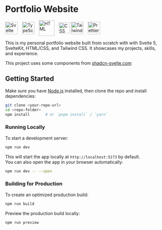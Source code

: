 # Portfolio Website

<p>
  <img src="https://upload.wikimedia.org/wikipedia/commons/1/1b/Svelte_Logo.svg" alt="Svelte" width="40" style="vertical-align: middle; margin-right: 10px;"/>
  <img src="https://upload.wikimedia.org/wikipedia/commons/4/4c/Typescript_logo_2020.svg" alt="TypeScript" width="40" style="vertical-align: middle; margin-right: 10px;"/>
  <img src="https://upload.wikimedia.org/wikipedia/commons/6/61/HTML5_logo_and_wordmark.svg" alt="HTML" width="50" style="vertical-align: middle; margin-right: 10px;"/>
  <img src="https://upload.wikimedia.org/wikipedia/commons/d/d5/CSS3_logo_and_wordmark.svg" alt="CSS" width="35" style="vertical-align: middle;"/>
  <img src="https://upload.wikimedia.org/wikipedia/commons/d/d5/Tailwind_CSS_Logo.svg" alt="Tailwind" width="40" style="vertical-align: middle; margin-right: 10px;"/>
  <img src="https://raw.githubusercontent.com/prettier/prettier-logo/master/images/prettier-icon-light.svg" alt="Prettier" width="40" style="vertical-align: middle;"/>
</p>



This is my personal portfolio website built from scratch with with Svelte 5, SvelteKit, HTML/CSS, and Tailwind CSS. It showcases my projects, skills, and experience.  


This project uses some components from [shadcn-svelte.com](https://shadcn-svelte.com/)

## Getting Started

Make sure you have [Node.js](https://nodejs.org/) installed, then clone the repo and install dependencies:

```sh
git clone <your-repo-url>
cd <repo-folder>
npm install       # or `pnpm install` / `yarn`
```

### Running Locally

To start a development server:

```sh
npm run dev
```

This will start the app locally at `http://localhost:5173` by default.  
You can also open the app in your browser automatically:

```sh
npm run dev -- --open
```

### Building for Production

To create an optimized production build:

```sh
npm run build
```

Preview the production build locally:

```sh
npm run preview
```
